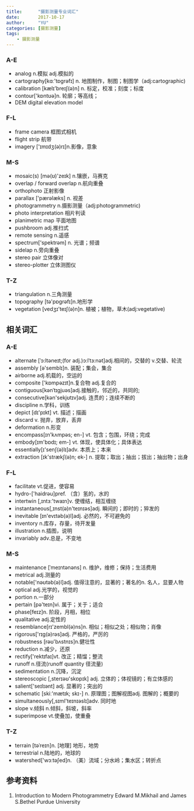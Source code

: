 ```yaml
---
title:      "摄影测量专业词汇"
date:       2017-10-17
author:     "YU"
categories: [摄影测量]
tags:
    - 摄影测量
---
```


### A-E

* analog n.模拟 adj.模拟的
* cartography[kɑː'tɒgrəfɪ] n. 地图制作，制图；制图学（adj:cartographic)
* calibration [kælɪ'breɪʃ(ə)n] n. 标定，校准；刻度；标度
* contour['kɒntʊə]n. 轮廓；等高线；
* DEM digital elevation model

### F-L

* frame camera 框图式相机
* flight strip 航带
* imagery ['ɪmɪdʒ(ə)rɪ]n.影像，意象

### M-S

* mosaic(s) [mə(ʊ)'zeɪk] n.镶嵌，马赛克
* overlap / forward overlap n.航向重叠
* orthophoto 正射影像
* parallax ['pærəlæks] n. 视差
* photogrammetry n.摄影测量（adj:photogrammetric)
* photo interpretation 相片判读
* planimetric map 平面地图
* pushbroom adj.推扫式
* remote sensing n.遥感
* spectrum['spektrəm] n. 光谱；频谱
* sidelap n.旁向重叠
* stereo pair 立体像对
* stereo-plotter 立体测图仪

### T-Z

* triangulation n.三角测量 
* topography [tə'pɒgrəfɪ]n.地形学
* vegetation [vedʒɪ'teɪʃ(ə)n]n. 植被；植物，草木(adj:vegetative)

## 相关词汇

### A-E

* alternate [ˈɔ:ltəneɪt;(for adj.)ɔ:lˈtɜ:nət]adj.相间的，交替的 v.交替、轮流 
* assembly [ə'semblɪ]n. 装配；集会，集合
* airborne adj.机载的，空运的
* composite ['kɒmpəzɪt]n.复合物 adj.复合的
* contiguous[kənˈtɪgjuəs]adj.接触的，邻近的，共同的; 
* consecutive[kən'sekjʊtɪv]adj. 连贯的；连续不断的
* discipline n.学科，训练
* depict [dɪ'pɪkt] vt. 描述；描画
* discard v. 抛弃，放弃，丢弃
* deformation n.形变
* encompass[ɪn'kʌmpəs; en-] vt. 包含；包围，环绕；完成
* embody[ɪm'bɒdɪ; em-] vt. 体现，使具体化；具体表达
* essentially[ɪ'senʃ(ə)lɪ]adv. 本质上；本来
* extraction [ɪk'strækʃ(ə)n; ek-] n. 提取；取出；抽出；拔出；抽出物；出身

### F-L

* facilitate vt.促进，使容易
* hydro-['haidrəu]pref. （含）氢的，水的
* intertwin [,ɪntɜː'twaɪn]v. 使缠结，相互缠绕
* instantaneous[,ɪnst(ə)n'teɪnɪəs]adj. 瞬间的；即时的；猝发的
* inevitable [ɪn'evɪtəb(ə)l]adj. 必然的，不可避免的
* inventory n.库存，存量，待开发量
* illustration n.插图，说明
* invariably adv.总是，不变地

### M-S

* maintenance [ˈmeɪntənəns] n. 维护，维修；保持；生活费用
* metrical adj.测量的
* notable['nəʊtəb(ə)l]adj. 值得注意的，显著的；著名的n. 名人，显要人物
* optical adj.光学的，视觉的
* portion n.一部分
* pertain [pə'teɪn]vi. 属于；关于；适合
* phase[feɪz]n. 阶段，月相，相位
* qualitative adj.定性的
* resemblance[rɪ'zembl(ə)ns]n. 相似；相似之处；相似物；肖像
* rigorous['rɪg(ə)rəs]adj. 严格的，严厉的
* robustness [rəʊ'bʌstnɪs]n.健壮性
* reduction n.减少，还原
* rectify['rektɪfaɪ]vt. 改正；精馏；整流
* runoff n.径流(runoff quantity 径流量)
* sedimentation n.沉降，沉淀
* stereoscopic [,sterɪəʊ'skɒpɪk] adj. 立体的；体视镜的；有立体感的
* salient['seɪlɪənt] adj. 显著的；突出的
* schematic [skiː'mætɪk; skɪ-] n. 原理图；图解视图adj. 图解的；概要的
* simultaneously[,sɪml'teɪnɪəslɪ]adv. 同时地
* slope v.倾斜 n.倾斜，斜坡，斜率
* superimpose vt.使叠加，使重叠

### T-Z

* terrain [təˈreɪn]n. [地理] 地形，地势
* terrestrial n.陆地的，地球的
* watershed['wɔːtəʃed]n. （美）流域；分水岭；集水区；转折点

## 参考资料
1. Introduction to Modern Photogrammetry Edward M.Mikhail and James S.Bethel Purdue University